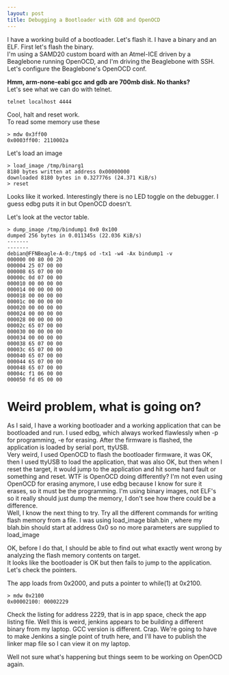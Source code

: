 ```yaml
---
layout: post
title: Debugging a Bootloader with GDB and OpenOCD
---
```

I have a working build of a bootloader.  Let's flash it.  I have a binary and an ELF.  First let's flash the binary.  
I'm using a SAMD20 custom board with an Atmel-ICE driven by a Beaglebone running OpenOCD, and I'm driving the Beaglebone with SSH.
Let's configure the Beaglebone's OpenOCD conf.

**Hmm, arm-none-eabi gcc and gdb are 700mb disk.  No thanks?**  
Let's see what we can do with telnet.
```
telnet localhost 4444
```
Cool, halt and reset work.  
To read some memory use these
```
> mdw 0x3ff00
0x0003ff00: 2110002a 
```
Let's load an image
```
> load_image /tmp/binarg1
8180 bytes written at address 0x00000000
downloaded 8180 bytes in 0.327776s (24.371 KiB/s)
> reset  
```
Looks like it worked.  Interestingly there is no LED toggle on the debugger.  I guess edbg puts it in but OpenOCD doesn't.  

Let's look at the vector table.
```
> dump_image /tmp/bindump1 0x0 0x100
dumped 256 bytes in 0.011345s (22.036 KiB/s)
-------
-------
debian@FFNBeagle-A-0:/tmp$ od -tx1 -w4 -Ax bindump1 -v
000000 00 80 00 20
000004 25 07 00 00
000008 65 07 00 00
00000c 0d 07 00 00
000010 00 00 00 00
000014 00 00 00 00
000018 00 00 00 00
00001c 00 00 00 00
000020 00 00 00 00
000024 00 00 00 00
000028 00 00 00 00
00002c 65 07 00 00
000030 00 00 00 00
000034 00 00 00 00
000038 65 07 00 00
00003c 65 07 00 00
000040 65 07 00 00
000044 65 07 00 00
000048 65 07 00 00
00004c f1 06 00 00
000050 fd 05 00 00
```
  
# Weird problem, what is going on?
As I said, I have a working bootloader and a working application that can be bootloaded and run.  I used edbg, which always worked flawlessly when -p for programming, -e for erasing.  After the firmware is flashed, the application is loaded by serial port, ttyUSB.  
Very weird, I used OpenOCD to flash the bootloader firmware, it was OK, then I used ttyUSB to load the application, that was also OK, but then when I reset the target, it would jump to the application and hit some hard fault or something and reset.  WTF is OpenOCD doing differently?  I'm not even using OpenOCD for erasing anymore, I use edbg because I know for sure it erases, so it must be the programming.  I'm using binary images, not ELF's so it really should just dump the memory, I don't see how there could be a difference.  
Well, I know the next thing to try.  Try all the different commands for writing flash memory from a file.  I was using load_image blah.bin , where my blah.bin should start at address 0x0 so no more parameters are supplied to load_image
  
OK, before I do that, I should be able to find out what exactly went wrong by analyzing the flash memory contents on target.  
It looks like the bootloader is OK but then fails to jump to the application.  Let's check the pointers.  

The app loads from 0x2000, and puts a pointer to while(1) at 0x2100.
```
> mdw 0x2100
0x00002100: 00002229 
```
Check the listing for address 2229, that is in app space, check the app listing file.  Well this is weird, jenkins appears to be building a different binary from my laptop.  GCC version is different.  Crap.  We're going to have to make Jenkins a single point of truth here, and I'll have to publish the linker map file so I can view it on my laptop.  
  
Well not sure what's happening but things seem to be working on OpenOCD again.
